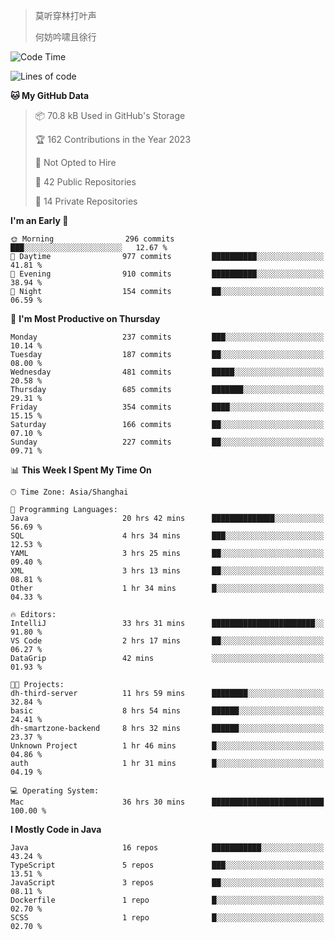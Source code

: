 > 莫听穿林打叶声
> 
> 何妨吟啸且徐行

<!-- ![Github Stats](https://github-readme-stats.vercel.app/api?username=catch6&count_private=true&show_icons=true&theme=gruvbox) -->

<!-- ![Top Langs](https://github-readme-stats.vercel.app/api/top-langs/?username=catch6&layout=compact) -->

<!--START_SECTION:waka-->
![Code Time](http://img.shields.io/badge/Code%20Time-77%20hrs%2011%20mins-blue)

![Lines of code](https://img.shields.io/badge/From%20Hello%20World%20I%27ve%20Written-9.3%20million%20lines%20of%20code-blue)

**🐱 My GitHub Data** 

> 📦 70.8 kB Used in GitHub's Storage 
 > 
> 🏆 162 Contributions in the Year 2023
 > 
> 🚫 Not Opted to Hire
 > 
> 📜 42 Public Repositories 
 > 
> 🔑 14 Private Repositories 
 > 
**I'm an Early 🐤** 

```text
🌞 Morning                296 commits         ███░░░░░░░░░░░░░░░░░░░░░░   12.67 % 
🌆 Daytime                977 commits         ██████████░░░░░░░░░░░░░░░   41.81 % 
🌃 Evening                910 commits         ██████████░░░░░░░░░░░░░░░   38.94 % 
🌙 Night                  154 commits         ██░░░░░░░░░░░░░░░░░░░░░░░   06.59 % 
```
📅 **I'm Most Productive on Thursday** 

```text
Monday                   237 commits         ███░░░░░░░░░░░░░░░░░░░░░░   10.14 % 
Tuesday                  187 commits         ██░░░░░░░░░░░░░░░░░░░░░░░   08.00 % 
Wednesday                481 commits         █████░░░░░░░░░░░░░░░░░░░░   20.58 % 
Thursday                 685 commits         ███████░░░░░░░░░░░░░░░░░░   29.31 % 
Friday                   354 commits         ████░░░░░░░░░░░░░░░░░░░░░   15.15 % 
Saturday                 166 commits         ██░░░░░░░░░░░░░░░░░░░░░░░   07.10 % 
Sunday                   227 commits         ██░░░░░░░░░░░░░░░░░░░░░░░   09.71 % 
```


📊 **This Week I Spent My Time On** 

```text
🕑︎ Time Zone: Asia/Shanghai

💬 Programming Languages: 
Java                     20 hrs 42 mins      ██████████████░░░░░░░░░░░   56.69 % 
SQL                      4 hrs 34 mins       ███░░░░░░░░░░░░░░░░░░░░░░   12.53 % 
YAML                     3 hrs 25 mins       ██░░░░░░░░░░░░░░░░░░░░░░░   09.40 % 
XML                      3 hrs 13 mins       ██░░░░░░░░░░░░░░░░░░░░░░░   08.81 % 
Other                    1 hr 34 mins        █░░░░░░░░░░░░░░░░░░░░░░░░   04.33 % 

🔥 Editors: 
IntelliJ                 33 hrs 31 mins      ███████████████████████░░   91.80 % 
VS Code                  2 hrs 17 mins       ██░░░░░░░░░░░░░░░░░░░░░░░   06.27 % 
DataGrip                 42 mins             ░░░░░░░░░░░░░░░░░░░░░░░░░   01.93 % 

🐱‍💻 Projects: 
dh-third-server          11 hrs 59 mins      ████████░░░░░░░░░░░░░░░░░   32.84 % 
basic                    8 hrs 54 mins       ██████░░░░░░░░░░░░░░░░░░░   24.41 % 
dh-smartzone-backend     8 hrs 32 mins       ██████░░░░░░░░░░░░░░░░░░░   23.37 % 
Unknown Project          1 hr 46 mins        █░░░░░░░░░░░░░░░░░░░░░░░░   04.86 % 
auth                     1 hr 31 mins        █░░░░░░░░░░░░░░░░░░░░░░░░   04.19 % 

💻 Operating System: 
Mac                      36 hrs 30 mins      █████████████████████████   100.00 % 
```

**I Mostly Code in Java** 

```text
Java                     16 repos            ███████████░░░░░░░░░░░░░░   43.24 % 
TypeScript               5 repos             ███░░░░░░░░░░░░░░░░░░░░░░   13.51 % 
JavaScript               3 repos             ██░░░░░░░░░░░░░░░░░░░░░░░   08.11 % 
Dockerfile               1 repo              █░░░░░░░░░░░░░░░░░░░░░░░░   02.70 % 
SCSS                     1 repo              █░░░░░░░░░░░░░░░░░░░░░░░░   02.70 % 
```




<!--END_SECTION:waka-->
